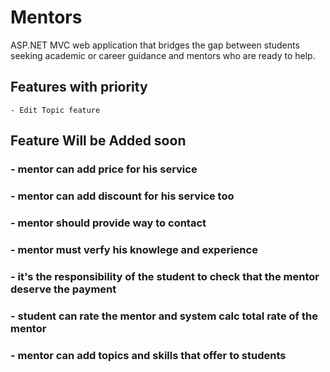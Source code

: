 # Mentors
ASP.NET MVC web application that bridges the gap between students seeking academic or career guidance and mentors who are ready to help.


## Features with priority 
    - Edit Topic feature

## Feature Will be Added soon
### - mentor can add price for his service
### - mentor can add discount for his service too
### - mentor should provide way to contact
### - mentor must verfy his knowlege and experience
### - it's the responsibility of the student to check that the mentor deserve the payment
### - student can rate the mentor and system calc total rate of the mentor
### - mentor can add topics and skills that offer to students
